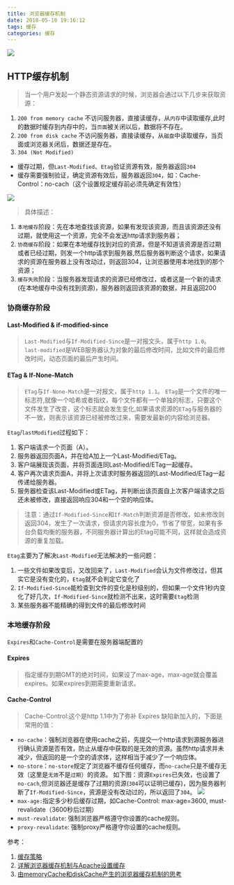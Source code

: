 ```yaml
---
title: 浏览器缓存机制
date: 2018-05-10 19:16:12
tags: 缓存
categories: 缓存
---
```

![](1.png)
## HTTP缓存机制
> 当一个用户发起一个静态资源请求的时候，浏览器会通过以下几步来获取资源：
1. `200 from memory cache`
不访问服务器，直接读缓存，从`内存`中读取缓存,此时的数据时缓存到内存中的，当`页面`被关闭以后，数据将不存在。
2. `200 from disk cache`
不访问服务器，直接读缓存，从`磁盘`中读取缓存，当页面或浏览器关闭后，数据还是存在。
3. `304 (Not Modified)`
* 缓存过期，但`Last-Modified`、`Etag`验证资源有效，服务器返回`304`
* 缓存需要强制验证，确定资源有效后，服务器返回`304`，如：Cache-Control：no-cach（这个设置规定缓存前必须先确定有效性）

![](3.png)
> 具体描述：
1. `本地缓存`阶段：先在本地查找该资源，如果有发现该资源，而且该资源还没有过期，就使用这一个资源，完全不会发送http请求到服务器；
2. `协商缓存`阶段：如果在本地缓存找到对应的资源，但是不知道该资源是否过期或者已经过期，则发一个http请求到服务器,然后服务器判断这个请求，如果请求的资源在服务器上没有改动过，则返回304，让浏览器使用本地找到的那个资源；
3. `缓存失败`阶段：当服务器发现请求的资源已经修改过，或者这是一个新的请求(在本地缓存中没有找到资源)，服务器则返回该资源的数据，并且返回200

### 协商缓存阶段
#### Last-Modified & if-modified-since
> `Last-Modified`与`If-Modified-Since`是一对报文头，属于`http 1.0`。
`last-modified`是WEB服务器认为对象的最后修改时间，比如文件的最后修改时间，动态页面的最后产生时间。
#### ETag & If-None-Match
> `ETag`与`If-None-Match`是一对报文，属于`http 1.1`。
`ETag`是一个文件的唯一标志符,就像一个哈希或者指纹，每个文件都有一个单独的标志，只要这个文件发生了改变，这个标志就会发生变化,如果请求资源的`ETag`与服务器的不一致，则表示该资源已经被修改过来，需要发最新的内容给浏览器。

`Etag`/`lastModified`过程如下：
1. 客户端请求一个页面（A）。
2. 服务器返回页面A，并在给A加上一个Last-Modified/ETag。
3. 客户端展现该页面，并将页面连同Last-Modified/ETag一起缓存。
4. 客户再次请求页面A，并将上次请求时服务器返回的Last-Modified/ETag一起传递给服务器。
5. 服务器检查该Last-Modified或ETag，并判断出该页面自上次客户端请求之后还未被修改，直接返回响应304和一个空的响应体。

> 注意：通过`If-Modified-Since`和`If-Match`判断资源是否修改，如未修改则返回304，发生了一次请求，但请求内容长度为0，节省了带宽，如果有多台负载均衡的服务器，不同服务器计算出的Etag可能不同，这样就会造成资源的重复加载。

`Etag`主要为了解决`Last-Modified`无法解决的一些问题：
1. 一些文件如果改变后，又改回来了，`Last-Modified`会认为文件修改过，但其实它是没有变化的，`Etag`就不会判定它变化了
2. `If-Modified-Since`能检查到文件的变化是秒级别的，但如果一个文件1秒内变化了好几次，`If-Modified-Since`就检测不出来，这时需要`Etag`检测
3. 某些服务器不能精确的得到文件的最后修改时间

### 本地缓存阶段
`Expires`和`Cache-Control`是需要在服务器端配置的
#### Expires
> 指定缓存到期GMT的绝对时间，如果设了max-age，max-age就会覆盖expires。如果expires到期需要重新请求。
#### Cache-Control
> Cache-Control:这个是http 1.1中为了弥补 Expires 缺陷新加入的，下面是常用的值：
* `no-cache`：强制浏览器在使用cache之前，先提交一个http请求到源服务器进行确认资源是否有效，防止从缓存中获取的是无效的资源。虽然http请求并未减少，但返回的是一个空的请求体，这样相当于减少了一个响应体。
* `no-store`：`no-store`规定了浏览器不缓存任何缓存，而`no-cache`只是不缓存无效（这里是`无效`不是`过期`）的资源。
如下图：资源`Expires`已失效，也设置了`no-cach`,但浏览器还是缓存了过期的资源(`304`可以证明已缓存)，因为服务器判断了`If-Modified-Since`，资源是没有改动过的，所以返回了`304`。
![](2.png)
* `max-age:`指定多少秒后缓存过期，如Cache-Control: max-age=3600, must-revalidate（3600秒后过期）
* `must-revalidate`: 强制浏览器严格遵守你设置的cache规则。
* `proxy-revalidate`: 强制proxy严格遵守你设置的cache规则。



参考：
1. [缓存策略](http://imweb.io/topic/55c6f9bac222e3af6ce235b9)
2. [详解浏览器缓存机制与Apache设置缓存](https://www.cnblogs.com/sustudy/p/4874490.html)
3. [由memoryCache和diskCache产生的浏览器缓存机制的思考](https://segmentfault.com/a/1190000011286027)
